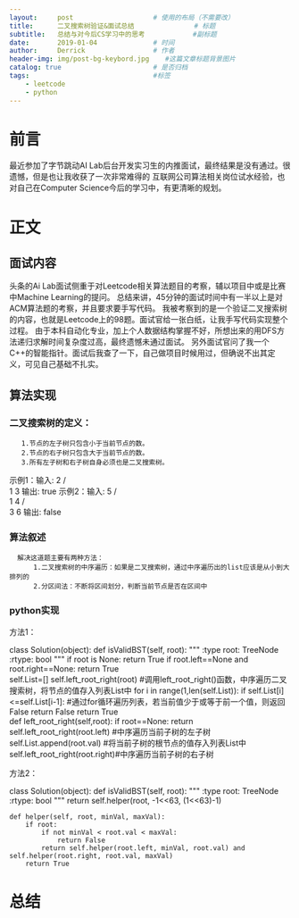 ```yaml
---
layout:     post                    # 使用的布局（不需要改）
title:      二叉搜索树验证&面试总结               # 标题 
subtitle:   总结与对今后CS学习中的思考            #副标题
date:       2019-01-04              # 时间
author:     Derrick                 # 作者
header-img: img/post-bg-keybord.jpg    #这篇文章标题背景图片
catalog: true                       # 是否归档
tags:                               #标签
    - leetcode
    - python
---
```

# 前言
   最近参加了字节跳动AI Lab后台开发实习生的内推面试，最终结果是没有通过。很遗憾，但是也让我收获了一次非常难得的
   互联网公司算法相关岗位试水经验，也对自己在Computer Science今后的学习中，有更清晰的规划。
# 正文
## 面试内容
头条的Ai Lab面试侧重于对Leetcode相关算法题目的考察，辅以项目中或是比赛中Machine Learning的提问。
总结来讲，45分钟的面试时间中有一半以上是对ACM算法题的考察，并且要求要手写代码。
我被考察到的是一个验证二叉搜索树的内容，也就是Leetcode上的98题。面试官给一张白纸，让我手写代码实现整个过程。
由于本科自动化专业，加上个人数据结构掌握不好，所想出来的用DFS方法递归求解时间复杂度过高，最终遗憾未通过面试。
另外面试官问了我一个C++的智能指针。面试后我查了一下，自己做项目时候用过，但确说不出其定义，可见自己基础不扎实。
## 算法实现
### 二叉搜索树的定义：
       1.节点的左子树只包含小于当前节点的数。
       2.节点的右子树只包含大于当前节点的数。
       3.所有左子树和右子树自身必须也是二叉搜索树。
示例1：输入:    2
              / \
             1   3
      输出: true
示例2：输入:    5
              / \
             1   4
                / \
               3   6
      输出: false
### 算法叙述
      解决这道题主要有两种方法：
          1.二叉搜索树的中序遍历：如果是二叉搜索树，通过中序遍历出的list应该是从小到大排列的
          2.分区间法：不断将区间划分，判断当前节点是否在区间中
### python实现
方法1：

class Solution(object):
    def isValidBST(self, root):
        """
        :type root: TreeNode
        :rtype: bool
        """
        if root is None:
            return True
        if root.left==None and root.right==None:
            return True             
        self.List=[]
        self.left_root_right(root) #调用left_root_right()函数，中序遍历二叉搜索树，将节点的值存入列表List中
        for i in range(1,len(self.List)):
            if self.List[i]<=self.List[i-1]: #通过for循环遍历列表，若当前值少于或等于前一个值，则返回False
                return False
        return True    
    def left_root_right(self,root):
        if root==None:
            return         
        self.left_root_right(root.left) #中序遍历当前子树的左子树
        self.List.append(root.val) #将当前子树的根节点的值存入列表List中
        self.left_root_right(root.right)#中序遍历当前子树的右子树
        
方法2：

class Solution(object):
    def isValidBST(self, root):
        """
        :type root: TreeNode
        :rtype: bool
        """
        return self.helper(root, -1<<63, (1<<63)-1)
    
    def helper(self, root, minVal, maxVal):
        if root:
            if not minVal < root.val < maxVal:
                return False
            return self.helper(root.left, minVal, root.val) and self.helper(root.right, root.val, maxVal)
        return True

# 总结
